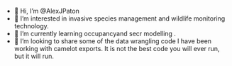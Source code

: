 - 👋 Hi, I’m @AlexJPaton
- 👀 I’m interested in invasive species management and wildlife monitoring technology. 
- 🌱 I’m currently learning occupancyand secr modelling . 
- 💞️ I’m looking to share some of the data wrangling code I have been working with camelot exports. It is not the best code you will ever run, but it will run. 


<!---
AlexJPaton/AlexJPaton is a ✨ special ✨ repository because its `README.md` (this file) appears on your GitHub profile.
You can click the Preview link to take a look at your changes.
--->
